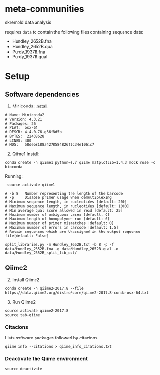 # meta-communities

skremold data analysis


requires `data` to contain the following files containing sequence data:

* Hundley_2652B.fna
* Hundley_2652B.qual
* Purdy_1937B.fna
* Purdy_1937B.qual


# Setup
## Software dependencies

1. Miniconda: [install](https://conda.io/docs/user-guide/install/index.html)
```
# Name: Miniconda2
# Version: 4.3.21
# Packages: 26
# PLAT:  osx-64
# DESCR: 4.4.0-76-g36f8d5b
# BYTES:  22438628
# LINES: 400
# MD5:   58deb8188a4278584826f3c34e1061c7
```

2. Qiime1
Install:
```
conda create -n qiime1 python=2.7 qiime matplotlib=1.4.3 mock nose -c bioconda
```

Running:

```
 source activate qiime1

# -b 8   Number representing the length of the barcode
# -p     Disable primer usage when demultiplexing
# Minimum sequence length, in nucleotides [default: 200]
# Maximum sequence length, in nucleotides [default: 1000]
# Min average qual score allowed in read [default: 25]
# Maximum number of ambiguous bases [default: 6]
# Maximum length of homopolymer run [default: 6]
# Maximum number of primer mismatches [default: 0]
# Maximum number of errors in barcode [default: 1.5]
# Retain sequences which are Unassigned in the output sequence file[default: False]

split_libraries.py -m Hundley_2652B.txt -b 8 -p -f data/Hundley_2652B.fna -q data/Hundley_2652B.qual -o data/Hundley_2652B_split_lib_out/

```



















## Qiime2


2. Install Qiime2
```
conda create -n qiime2-2017.8 --file https://data.qiime2.org/distro/core/qiime2-2017.8-conda-osx-64.txt
```

3. Run Qiime2

```
source activate qiime2-2017.8
source tab-qiime
```



### Citacions

Lists software packages followed by citacions

```
qiime info --citations > qiime_info_citations.txt
```


### Deactivate the Qiime environment

```
source deactivate
```

